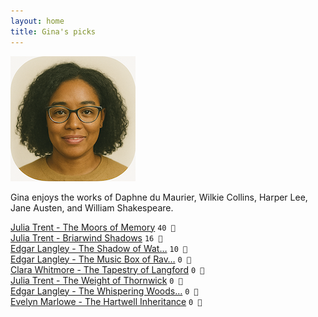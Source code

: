 ```yaml
---
layout: home
title: Gina's picks
---
```


![Gina](/assets/gina.png)

Gina enjoys the works of Daphne du Maurier, Wilkie Collins, Harper Lee, Jane Austen, and William Shakespeare.

[Julia Trent - The Moors of Memory](/works/Julia-Trent-The-Moors-of-Memory.html) `40 💛`  
[Julia Trent - Briarwind Shadows](/works/Julia-Trent-Briarwind-Shadows.html) `16 🩶`  
[Edgar Langley - The Shadow of Wat…](/works/Edgar-Langley-The-Shadow-of-Waterfield.html) `10 🩶`  
[Edgar Langley - The Music Box of Rav…](/works/Edgar-Langley-The-Music-Box-of-Ravenshollow.html) `0 🩶`  
[Clara Whitmore - The Tapestry of Langford](/works/Clara-Whitmore-The-Tapestry-of-Langford.html) `0 🩶`  
[Julia Trent - The Weight of Thornwick](/works/Julia-Trent-The-Weight-of-Thornwick.html) `0 🩶`  
[Edgar Langley - The Whispering Woods…](/works/Edgar-Langley-The-Whispering-Woods-of-Eldermere.html) `0 🩶`  
[Evelyn Marlowe - The Hartwell Inheritance](/works/Evelyn-Marlowe-The-Hartwell-Inheritance.html) `0 🩶`  
